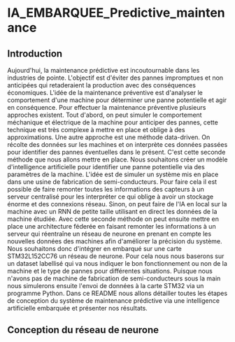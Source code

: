# IA_EMBARQUEE_Predictive_maintenance
 
## Introduction

Aujourd'hui, la maintenance prédictive est incoutournable dans les industries de pointe. L'objectif est d'éviter des pannes impromptues et non anticipées qui retaderaient la production avec des conséquences économiques. L'idée de la maintenance préventive est d'analyser le comportement d'une machine pour déterminer une panne potentielle et agir en conséquence. Pour effectuer la maintenance préventive plusieurs approches existent. Tout d'abord, on peut simuler le comportement méchanique et électrique de la machine pour anticiper des pannes, cette technique est très complexe à mettre en place et oblige à des approximations. Une autre approche est une méthode data-driven. On récolte des données sur les machines et on interprète ces données passées pour identifier des pannes éventuelles dans le présent. 
C'est cette seconde méthode que nous allons mettre en place. Nous souhaitons créer un modèle d'intelligence artificielle pour identifier une panne potentielle via des paramètres de la machine. L'idée est de simuler un système mis en place dans une usine de fabrication de semi-conducteurs. Pour faire cela il est possible de faire remonter toutes les informations des capteurs à un serveur centralisé pour les interpréter ce qui oblige à avoir un stockage énorme et des connexions réseau. Sinon, on peut faire de l'IA en local sur la machine avec un RNN de petite taille utilisant en direct les données de la machine étudiée. Avec cette seconde méthode on peut ensuite mettre en place une architecture féderée en faisant remonter les informations à un serveur qui réentraîne un réseau de neurone en prenant en compte les nouvelles données des machines afin d'améliorer la précision du système.
Nous souhaitons donc d'intégrer en embarqué sur une carte STM32L152CC76 un réseau de neurone. Pour cela nous nous baserons sur un dataset labellisé qui va nous indiquer le bon fonctionnement ou non de la machine et le type de pannes pour différentes situations.
Puisque nous n'avons pas de machine de fabrication de semi-conducteurs sous la main nous simulerons ensuite l'envoi de données à la carte STM32 via un programme Python.
Dans ce README nous allons détailler toutes les étapes de conception du système de maintenance prédictive via une intelligence artificielle embarquée et présenter nos résultats.

## Conception du réseau de neurone
